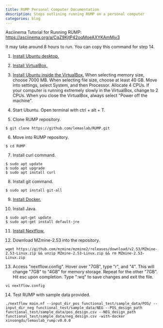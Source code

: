 ```yaml
---
title: RUMP Personal Computer Documentation
description: Steps outlining running RUMP on a personal computer
categories: blog
---
```


Asciinema Tutorial for Running RUMP: https://asciinema.org/a/CqZ9KjtP42oqMoeAXYKAmMjv3

It may take around 8 hours to run. You can copy this command for step 14.

1. [Install Ubuntu desktop.](https://ubuntu.com/download/desktop)

2. [Install VirtualBox.](https://www.virtualbox.org/)

3. [Install Ubuntu inside the VirtualBox.](https://linuxhint.com/install_ubuntu_18-04_virtualbox/)
When selecting memory size, choose 7000 MB. When selecting file size, choose at least 40 GB.
Move into settings, select System, and then Processor. Allocate 4 CPUs. If your computer is running extremely slowly in the VirtualBox, change to 2 CPUs.
When you close the VirtualBox, always select "Power off the machine".

4. Start Ubuntu. Open terminal with ctrl + alt + T.

5. Clone RUMP repository.
```
$ git clone https://github.com/lemaslab/RUMP.git
```

6. Move into RUMP repository.
```
$ cd RUMP
```

7. Install curl command.
```
$ sudo apt update
$ sudo apt upgrade
$ sudo apt install curl
```

8. Install git command.
```
$ sudo apt install git-all
```

9. [Install Docker.](https://docs.docker.com/engine/install/ubuntu/)

10. Install Java.
```
$ sudo apt-get update
$ sudo apt-get install default-jre
```

11. [Install Nextflow.](https://www.nextflow.io/)

12. Download MZmine-2.53 into the repository.
```
wget https://github.com/mzmine/mzmine2/releases/download/v2.53/MZmine-2.53-Linux.zip && unzip MZmine-2.53-Linux.zip && rm MZmine-2.53-Linux.zip
```

13. Access "nextflow.config". Hover over "7GB", type "r", and "4". This will change "7GB" to "4GB" for memory storage. Repeat for the other "7GB". Hit esc upon completion. Type ":wq" to save changes and exit the file.
```
vi nextflow.config
```

14. Test RUMP with sample data provided.
```
./nextflow main.nf --input_dir_pos functional_test/sample_data/POS/ --input_dir_neg functional_test/sample_data/NEG --POS_design_path functional_test/sample_data/pos_design.csv --NEG_design_path functional_test/sample_data/neg_design.csv -with-docker xinsongdu/lemaslab_rump:v0.0.0
```

